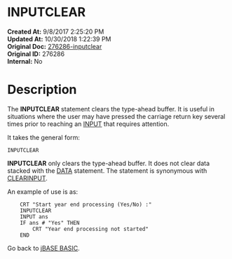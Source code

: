 # INPUTCLEAR

**Created At:** 9/8/2017 2:25:20 PM  
**Updated At:** 10/30/2018 1:22:39 PM  
**Original Doc:** [276286-inputclear](https://docs.jbase.com/36868-jbase-basic/276286-inputclear)  
**Original ID:** 276286  
**Internal:** No  


# Description 

The **INPUTCLEAR** statement clears the type-ahead buffer. It is useful in situations where the user may have pressed the carriage return key several times prior to reaching an [INPUT](./../input) that requires attention.

It takes the general form:

```
INPUTCLEAR
```

**INPUTCLEAR** only clears the type-ahead buffer. It does not clear data stacked with the [DATA](./../data) statement. The statement is synonymous with [CLEARINPUT](./../clearinput).

An example of use is as:

```
    CRT "Start year end processing (Yes/No) :"
    INPUTCLEAR
    INPUT ans
    IF ans # "Yes" THEN
        CRT "Year end processing not started"
    END
```



Go back to [jBASE BASIC](./../jbase-basic-programmers-reference-guide).
